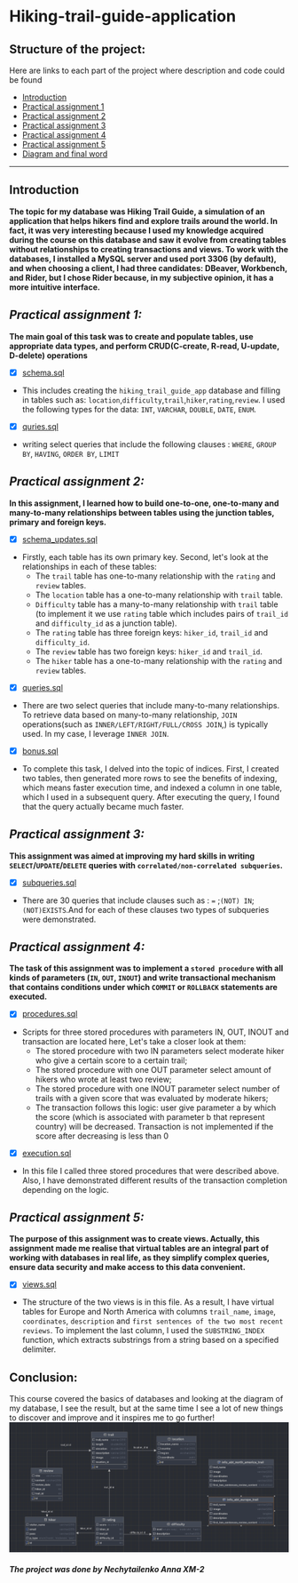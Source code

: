 # Hiking-trail-guide-application
## **Structure of the project:**
Here are links to each part of the project where description and code could be found 
* [Introduction](#introduction)
* [Practical assignment 1](#practical-assignment-1)
* [Practical assignment 2](#practical-assignment-2)
* [Practical assignment 3](#practical-assignment-3)
* [Practical assignment 4](#practical-assignment-4)
* [Practical assignment 5](#practical-assignment-5)
* [Diagram and final word](#conclusion)

****

## Introduction
**The topic for my database was Hiking Trail Guide, a simulation of an application that helps hikers find and explore trails around the world. In fact, it was very interesting because I used my knowledge acquired during the course on this database and saw it evolve from creating tables without relationships to creating transactions and views.  To work with the databases, I installed a MySQL server and used port 3306 (by default), and when choosing a client, I had three candidates: DBeaver, Workbench, and Rider, but I chose Rider because, in my subjective opinion, it has a more intuitive interface.**







## ***Practical assignment 1:***
**The main goal of this task was to create and populate tables, use appropriate data types, and perform CRUD(C-create, R-read, U-update, D-delete) operations**
- [x] [schema.sql](pa1/schema.sql)
- This includes creating the `hiking_trail_guide_app` database and filling in tables such as: `location`,`difficulty`,`trail`,`hiker`,`rating`,`review`. I used the following types for the data: `INT`, `VARCHAR`, `DOUBLE`, `DATE`, `ENUM`.


- [x] [quries.sql](pa1/queries.sql)
- writing select queries that include the following clauses : `WHERE`, `GROUP BY`, `HAVING`, `ORDER BY`, `LIMIT`
## ***Practical assignment 2:***
**In this assignment, I learned how to build one-to-one, one-to-many and many-to-many relationships between tables using the junction tables, primary and foreign keys.**
- [x] [schema_updates.sql](pa2/schema_updates.sql)

- Firstly, each table has its own primary key. Second, let's look at the relationships in each of these tables:
  - The `trail` table has one-to-many relationship with the `rating` and `review` tables. 
  - The `location` table has a one-to-many relationship with `trail` table. 
  - `Difficulty` table has a many-to-many relationship with `trail` table (to implement it we use `rating` table which includes pairs of `trail_id` and `difficulty_id` as a junction table). 
  - The `rating` table has three foreign keys: `hiker_id`, `trail_id` and `difficulty_id`. 
  - The `review` table has two foreign keys: `hiker_id` and `trail_id`. 
  - The `hiker` table has a one-to-many relationship with the `rating` and `review` tables.


- [x] [queries.sql](pa2/queries.sql)
- There are two select queries that include many-to-many relationships. To retrieve data based on many-to-many relationship, `JOIN` operations(such as `INNER/LEFT/RIGHT/FULL/CROSS JOIN`,) is typically used. In my case, I leverage `INNER JOIN`.


- [x] [bonus.sql](pa2/bonus.sql)
- To complete this task, I delved into the topic of indices. First, I created two tables, then generated more rows to see the benefits of indexing, which means faster execution time, and indexed a column in one table, which I used in a subsequent query. After executing the query, I found that the query actually became much faster.
## ***Practical assignment 3:***
**This assignment was aimed at improving my hard skills in writing `SELECT`/`UPDATE`/`DELETE` queries with `correlated/non-correlated subqueries`.**
- [x] [subqueries.sql](pa3/pa3.sql)
 - There are 30 queries that include clauses such as : `=` ;`(NOT) IN`; `(NOT)EXISTS`.And for each of these clauses two types of subqueries were demonstrated. 
## ***Practical assignment 4:***
**The task of this assignment was to implement a `stored procedure` with all kinds of parameters (`IN`, `OUT`, `INOUT`) and write transactional mechanism that contains conditions under which `COMMIT` or `ROLLBACK` statements are executed.**
- [x] [procedures.sql](pa4/procedures.sql)
 - Scripts for three stored procedures with parameters IN, OUT, INOUT and transaction are located here¸ Let's  take a closer look at them:
   - The stored procedure with two IN parameters select moderate hiker who give a certain score to a certain trail;
   - The stored procedure with one OUT parameter select amount of hikers who wrote at least two review;
   - The stored procedure with one INOUT parameter select number of trails with a given score that was evaluated by moderate hikers;
   - The transaction follows this logic: user give parameter a by which the score (which is associated with parameter b that represent country) will be decreased. Transaction is not implemented if the score after decreasing is less than 0
- [x] [execution.sql](pa4/executions.sql)
- In this file I called three stored procedures that were described above. Also, I have demonstrated different results of the transaction completion depending on the logic. 

## ***Practical assignment 5:***
**The purpose of this assignment was to create views. Actually, this assignment made me realise that virtual tables are an integral part of working with databases in real life, as they simplify complex queries, ensure data security and make access to this data convenient.**
- [x] [views.sql](pa5/views.sql)
- The structure of the two views is in this file. As a result, I have virtual tables for Europe and North America with columns `trail_name`, `image`, `coordinates`, `description` and `first sentences of the two most recent reviews`. To implement the last column, I used the `SUBSTRING_INDEX` function, which extracts substrings from a string based on a specified delimiter.


## Conclusion:
This course covered the basics of databases and looking at the diagram of my database, I see the result, but at the same time I see a lot of new things to discover and improve and it inspires me to go further!
![diagram](diagram/diagram.png)
 ####        ***The project was done by Nechytailenko Anna XM-2***








